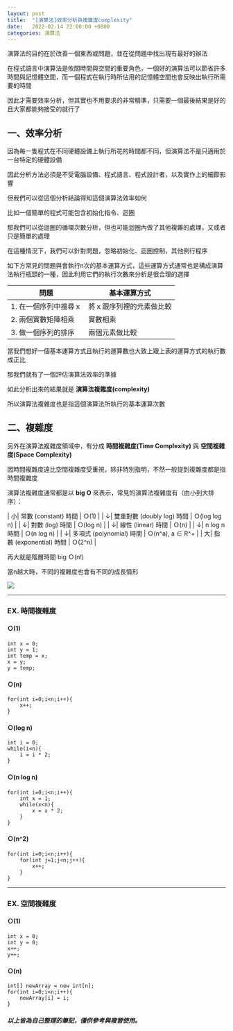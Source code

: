 ```yaml
---
layout: post
title:  "[演算法]效率分析與複雜度complexity"
date:   2022-02-14 22:00:00 +0800
categories: 演算法
---
```

演算法的目的在於改善一個東西或問題，並在從問題中找出現有最好的辦法

在程式語言中演算法是攸關時間與空間的重要角色，一個好的演算法可以節省許多時間與記憶體空間，而一個程式在執行時所佔用的記憶體空間也會反映出執行所需要的時間

因此才需要效率分析，但其實也不用要求的非常精準，只需要一個最後結果是好的且大家都能夠接受的就行了

## 一、效率分析
因為每一隻程式在不同硬體設備上執行所花的時間都不同，但演算法不是只適用於一台特定的硬體設備

因此分析方法必須是不受電腦設備、程式語言、程式設計者，以及實作上的細節影響

但我們可以從這個分析結論得知這個演算法效率如何

比如一個簡單的程式可能包含初始化指令、迴圈

那我們可以從迴圈的循環次數分析，但也可能迴圈內做了其他複雜的處理，又或者只是簡單的處理

在這種情況下，我們可以針對問題，忽略初始化、迴圈控制，其他例行程序

如下方常見的問題與會執行n次的基本運算方式，這些運算方式通常也是構成演算法執行瓶頸的一種，因此利用它們的執行次數來分析是很合理的選擇

| 問題 | 基本運算方式 | 
| -------- | -------- | 
| 1. 在一個序列中搜尋ｘ | 將ｘ跟序列裡的元素做比較 | 
| 2. 兩個實數矩陣相乘 | 實數相乘 | 
| 3. 做一個序列的排序 | 兩個元素做比較 | 

當我們想好一個基本運算方式且執行的運算數也大致上跟上表的運算方式的執行數成正比

那我們就有了一個評估演算法效率的準據

如此分析出來的結果就是 **演算法複雜度(complexity)**

所以演算法複雜度也是指這個演算法所執行的基本運算次數

## 二、複雜度

另外在演算法複雜度領域中，有分成 **時間複雜度(Time Complexity)** 與 **空間複雜度(Space Complexity)**

因時間複雜度遠比空間複雜度受重視，除非特別指明，不然一般提到複雜度都是指時間複雜度

演算法複雜度通常都是以 **big O** 來表示，常見的演算法複雜度有（由小到大排序）：

| 小| 常數 (constant) 時間 | Ｏ(1) | 
| ↓| 雙重對數 (doubly log) 時間 | Ｏ(log log n) | 
| ↓| 對數 (log) 時間 | Ｏ(log n) | 
| ↓| 線性 (linear) 時間 | Ｏ(n) | 
| ↓| n log n 時間 | Ｏ(n log n) | 
| ↓| 多項式 (polynomial) 時間 | Ｏ(n^a), a ∈ R^+ | 
| 大| 指數 (exponential) 時間 | Ｏ(2^n) | 

再大就是階層時間 big Ｏ(n!)

當n越大時，不同的複雜度也會有不同的成長情形

![](https://i.imgur.com/Non82uU.png)

---

### EX. 時間複雜度
#### Ｏ(1)
```
int x = 0;
int y = 1;
int temp = x;
x = y;
y = temp;
```

#### Ｏ(n)
```
for(int i=0;i<n;i++){
    x++;
}
```

#### Ｏ(log n)
```
int i = 0;
while(i<n){
    i = i * 2;
}
```

#### Ｏ(n log n)
```
for(int i=0;i<n;i++){
    int x = 1;
    while(x<n){
        x = x * 2;
    }
}
```

#### Ｏ(n^2)
```
for(int i=0;i<n;i++){
    for(int j=1;j<n;j++){
        x++;
    }
}
```

---

### EX. 空間複雜度
#### Ｏ(1)
```
int x = 0;
int y = 0;
x++;
y++;
```

#### Ｏ(n)
```
int[] newArray = new int[n];
for(int i=0;i<n;i++){
    newArray[i] = i;
}
```

##### 以上皆為自己整理的筆記，僅供參考與複習使用。